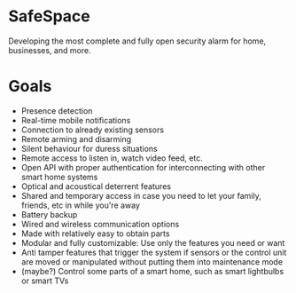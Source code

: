 # SafeSpace
Developing the most complete and fully open security alarm for home, businesses, and more.

# Goals

- Presence detection
- Real-time mobile notifications
- Connection to already existing sensors
- Remote arming and disarming
- Silent behaviour for duress situations
- Remote access to listen in, watch video feed, etc.
- Open API with proper authentication for interconnecting with other smart home systems
- Optical and acoustical deterrent features
- Shared and temporary access in case you need to let your family, friends, etc in while you're away
- Battery backup
- Wired and wireless communication options
- Made with relatively easy to obtain parts
- Modular and fully customizable: Use only the features you need or want
- Anti tamper features that trigger the system if sensors or the control unit are moved or manipulated without putting them into maintenance mode
- (maybe?) Control some parts of a smart home, such as smart lightbulbs or smart TVs

